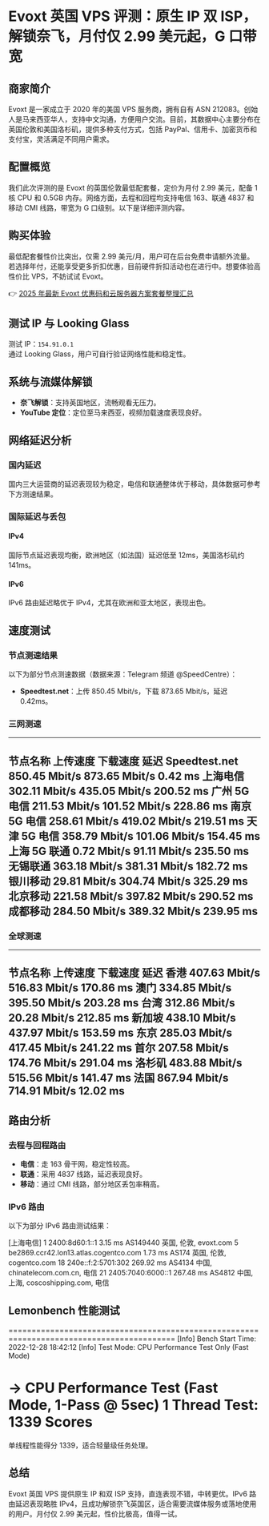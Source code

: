 # Evoxt 英国 VPS 评测：原生 IP 双 ISP，解锁奈飞，月付仅 2.99 美元起，G 口带宽

## 商家简介

Evoxt 是一家成立于 2020 年的美国 VPS 服务商，拥有自有 ASN 212083。创始人是马来西亚华人，支持中文沟通，方便用户交流。目前，其数据中心主要分布在英国伦敦和美国洛杉矶，提供多种支付方式，包括 PayPal、信用卡、加密货币和支付宝，灵活满足不同用户需求。

## 配置概览

我们此次评测的是 Evoxt 的英国伦敦最低配套餐，定价为月付 2.99 美元，配备 1 核 CPU 和 0.5GB 内存。网络方面，去程和回程均支持电信 163、联通 4837 和移动 CMI 线路，带宽为 G 口级别。以下是详细评测内容。

## 购买体验

最低配套餐性价比突出，仅需 2.99 美元/月，用户可在后台免费申请额外流量。若选择年付，还能享受更多折扣优惠，目前硬件折扣活动也在进行中。想要体验高性价比 VPS，不妨试试 Evoxt。

👉 [2025 年最新 Evoxt 优惠码和云服务器方案套餐整理汇总](https://bit.ly/evoxt)

## 测试 IP 与 Looking Glass

测试 IP：`154.91.0.1`  
通过 Looking Glass，用户可自行验证网络性能和稳定性。

## 系统与流媒体解锁

- **奈飞解锁**：支持英国地区，流畅观看无压力。
- **YouTube 定位**：定位至马来西亚，视频加载速度表现良好。

## 网络延迟分析

### 国内延迟

国内三大运营商的延迟表现较为稳定，电信和联通整体优于移动，具体数据可参考下方测速结果。

### 国际延迟与丢包

#### IPv4
国际节点延迟表现均衡，欧洲地区（如法国）延迟低至 12ms，美国洛杉矶约 141ms。

#### IPv6
IPv6 路由延迟略优于 IPv4，尤其在欧洲和亚太地区，表现出色。

## 速度测试

### 节点测速结果

以下为部分节点测速数据（数据来源：Telegram 频道 @SpeedCentre）：
- **Speedtest.net**：上传 850.45 Mbit/s，下载 873.65 Mbit/s，延迟 0.42ms。

### 三网测速

----------------------------------------------------------------------------------
节点名称         上传速度      下载速度      延迟
Speedtest.net    850.45 Mbit/s 873.65 Mbit/s 0.42 ms
上海电信         302.11 Mbit/s 435.05 Mbit/s 200.52 ms
广州 5G 电信     211.53 Mbit/s 101.52 Mbit/s 228.86 ms
南京 5G 电信     258.61 Mbit/s 419.02 Mbit/s 219.51 ms
天津 5G 电信     358.79 Mbit/s 101.06 Mbit/s 154.45 ms
上海 5G 联通     0.72 Mbit/s   91.11 Mbit/s  235.50 ms
无锡联通         363.18 Mbit/s 381.31 Mbit/s 182.72 ms
银川移动         29.81 Mbit/s  304.74 Mbit/s 325.29 ms
北京移动         221.58 Mbit/s 397.82 Mbit/s 290.52 ms
成都移动         284.50 Mbit/s 389.32 Mbit/s 239.95 ms
----------------------------------------------------------------------------------

### 全球测速

----------------------------------------------------------------------------------
节点名称         上传速度      下载速度      延迟
香港             407.63 Mbit/s 516.83 Mbit/s 170.86 ms
澳门             334.85 Mbit/s 395.50 Mbit/s 203.28 ms
台湾             312.86 Mbit/s 20.28 Mbit/s  212.85 ms
新加坡           438.10 Mbit/s 437.97 Mbit/s 153.59 ms
东京             285.03 Mbit/s 417.45 Mbit/s 241.22 ms
首尔             207.58 Mbit/s 174.76 Mbit/s 291.04 ms
洛杉矶           483.88 Mbit/s 515.56 Mbit/s 141.47 ms
法国             867.94 Mbit/s 714.91 Mbit/s 12.02 ms
----------------------------------------------------------------------------------

## 路由分析

### 去程与回程路由

- **电信**：走 163 骨干网，稳定性较高。
- **联通**：采用 4837 线路，延迟表现良好。
- **移动**：通过 CMI 线路，部分地区丢包率稍高。

### IPv6 路由

以下为部分 IPv6 路由测试结果：

[上海电信]
1  2400:8d60:1::1  3.15 ms  AS149440  英国, 伦敦, evoxt.com
5  be2869.ccr42.lon13.atlas.cogentco.com  1.73 ms  AS174  英国, 伦敦, cogentco.com
18 240e::f:2:5701:302  269.92 ms  AS4134  中国, chinatelecom.com.cn, 电信
21 2405:7040:6000::1  267.48 ms  AS4812  中国, 上海, coscoshipping.com, 电信

## Lemonbench 性能测试

==========================================================================================
[Info] Bench Start Time: 2022-12-28 18:42:12
[Info] Test Mode: CPU Performance Test Only (Fast Mode)

-> CPU Performance Test (Fast Mode, 1-Pass @ 5sec)
1 Thread Test: 1339 Scores
==========================================================================================

单线程性能得分 1339，适合轻量级任务处理。

## 总结

Evoxt 英国 VPS 提供原生 IP 和双 ISP 支持，直连表现不错，中转更优。IPv6 路由延迟表现略胜 IPv4，且成功解锁奈飞英国区，适合需要流媒体服务或落地使用的用户。月付仅 2.99 美元起，性价比极高，值得一试。